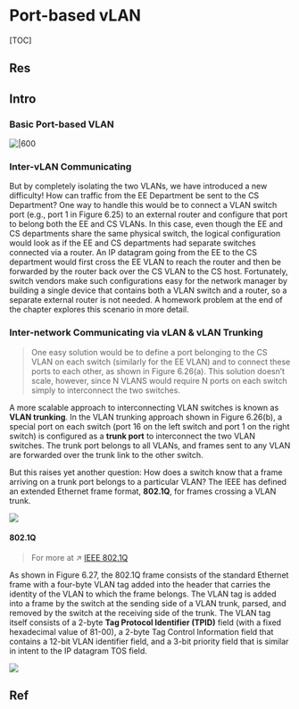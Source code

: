 # Port-based vLAN

[TOC]



## Res



## Intro
### Basic Port-based VLAN
![|600](../../../../../../../Assets/Pics/Screenshot%202023-06-02%20at%2011.57.59%20AM.png)


### Inter-vLAN Communicating
But by completely isolating the two VLANs, we have introduced a new difficulty! How can traffic from the EE Department be sent to the CS Department? One way to handle this would be to connect a VLAN switch port (e.g., port 1 in Figure 6.25) to an external router and configure that port to belong both the EE and CS VLANs. In this case, even though the EE and CS departments share the same physical switch, the logical configuration would look as if the EE and CS departments had separate switches connected via a router. An IP datagram going from the EE to the CS department would first cross the EE VLAN to reach the router and then be forwarded by the router back over the CS VLAN to the CS host. Fortunately, switch vendors make such configurations easy for the network manager by building a single device that contains both a VLAN switch and a router, so a separate external router is not needed. A homework problem at the end of the chapter explores this scenario in more detail.


### Inter-network Communicating via vLAN & vLAN Trunking
> One easy solution would be to define a port belonging to the CS VLAN on each switch (similarly for the EE VLAN) and to connect these ports to each other, as shown in Figure 6.26(a). This solution doesn’t scale, however, since N VLANS would require N ports on each switch simply to interconnect the two switches.

A more scalable approach to interconnecting VLAN switches is known as **VLAN trunking**. In the VLAN trunking approach shown in Figure 6.26(b), a special port on each switch (port 16 on the left switch and port 1 on the right switch) is configured as a **trunk port** to interconnect the two VLAN switches. The trunk port belongs to all VLANs, and frames sent to any VLAN are forwarded over the trunk link to the other switch. 

But this raises yet another question: How does a switch know that a frame arriving on a trunk port belongs to a particular VLAN? The IEEE has defined an extended Ethernet frame format, **802.1Q**, for frames crossing a VLAN trunk.

![](../../../../../../../Assets/Pics/Screenshot%202023-06-02%20at%2011.58.45%20AM.png)
#### 802.1Q
> For more at ↗ [IEEE 802.1Q](../📌%20IEEE%20802.1Q/IEEE%20802.1Q.md)

As shown in Figure 6.27, the 802.1Q frame consists of the standard Ethernet frame with a four-byte VLAN tag added into the header that carries the identity of the VLAN to which the frame belongs. The VLAN tag is added into a frame by the switch at the sending side of a VLAN trunk, parsed, and removed by the switch at the receiving side of the trunk. The VLAN tag itself consists of a 2-byte **Tag Protocol Identifier (TPID)** field (with a fixed hexadecimal value of 81-00), a 2-byte Tag Control Information field that contains a 12-bit VLAN identifier field, and a 3-bit priority field that is similar in intent to the IP datagram TOS field.

![](../../../../../../../Assets/Pics/Screenshot%202023-06-02%20at%2011.59.20%20AM.png)



## Ref

